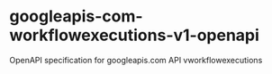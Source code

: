 # googleapis-com-workflowexecutions-v1-openapi
OpenAPI specification for googleapis.com API vworkflowexecutions
